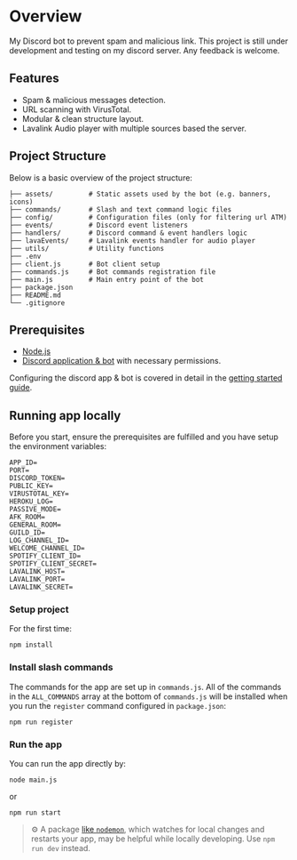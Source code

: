 # Overview 

My Discord bot to prevent spam and malicious link. This project is still under development and testing on my discord server. Any feedback is welcome. 

## Features

- Spam & malicious messages detection.
- URL scanning with VirusTotal.
- Modular & clean structure layout.
- Lavalink Audio player with multiple sources based the server.

## Project Structure
Below is a basic overview of the project structure:

```
├── assets/         # Static assets used by the bot (e.g. banners, icons)
├── commands/       # Slash and text command logic files
├── config/         # Configuration files (only for filtering url ATM)
├── events/         # Discord event listeners
├── handlers/       # Discord command & event handlers logic 
├── lavaEvents/     # Lavalink events handler for audio player
├── utils/          # Utility functions
├── .env
├── client.js       # Bot client setup
├── commands.js     # Bot commands registration file
├── main.js         # Main entry point of the bot
├── package.json
├── README.md
└── .gitignore
```
## Prerequisites

- [Node.js](https://nodejs.org/en/download/)
- [Discord application & bot](https://discord.com/developers/applications) with necessary permissions.

Configuring the discord app & bot is covered in detail in the [getting started guide](https://discord.com/developers/docs/getting-started).

## Running app locally

Before you start, ensure the prerequisites are fulfilled and you have setup the environment variables:

```
APP_ID=
PORT=
DISCORD_TOKEN=
PUBLIC_KEY=
VIRUSTOTAL_KEY=
HEROKU_LOG=
PASSIVE_MODE=
AFK_ROOM=
GENERAL_ROOM=
GUILD_ID=
LOG_CHANNEL_ID=
WELCOME_CHANNEL_ID=
SPOTIFY_CLIENT_ID=
SPOTIFY_CLIENT_SECRET=
LAVALINK_HOST=
LAVALINK_PORT=
LAVALINK_SECRET=
```

### Setup project

For the first time:
```
npm install
```

### Install slash commands

The commands for the app are set up in `commands.js`. All of the commands in the `ALL_COMMANDS` array at the bottom of `commands.js` will be installed when you run the `register` command configured in `package.json`:

```
npm run register
```

### Run the app

You can run the app directly by:

```
node main.js
```
or 
```
npm run start
```

> ⚙️ A package [like `nodemon`](https://github.com/remy/nodemon), which watches for local changes and restarts your app, may be helpful while locally developing. Use ```npm run dev``` instead.
